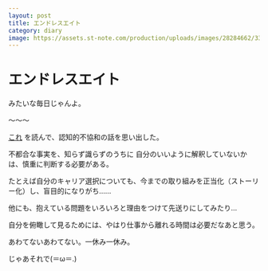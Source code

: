 ```yaml
---
layout: post
title: エンドレスエイト
category: diary
image: https://assets.st-note.com/production/uploads/images/28284662/336ec6a57810587d2e90fbf91e33a424.jpg
---
```


# エンドレスエイト

みたいな毎日じゃんよ。

〜〜〜

[これ](https://note.com/motomunote/n/n1027d6e61e65) を読んで、認知的不協和の話を思い出した。

不都合な事実を、知らず識らずのうちに 自分のいいように解釈していないかは、慎重に判断する必要がある。

たとえば自分のキャリア選択についても、今までの取り組みを正当化（ストーリー化）し、盲目的になりがち……

他にも、抱えている問題をいろいろと理由をつけて先送りにしてみたり…

自分を俯瞰して見るためには、やはり仕事から離れる時間は必要だなあと思う。

あわてないあわてない。一休み一休み。

じゃあそれで(＝ω＝.)